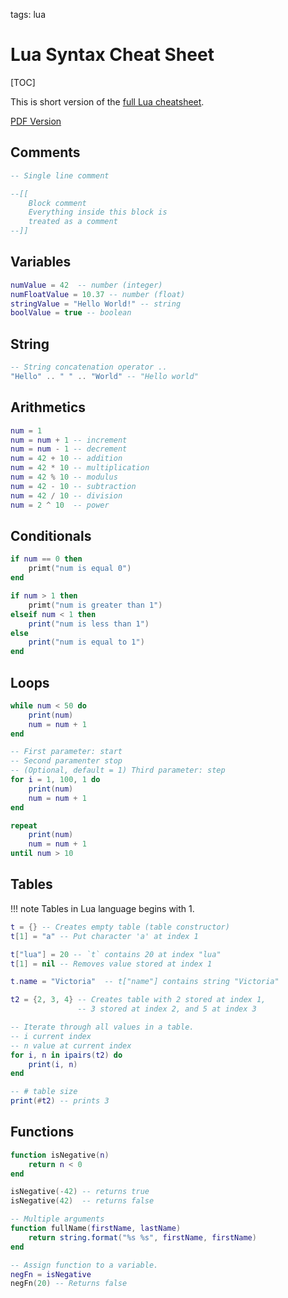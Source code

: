 <!-- Description: Very brief syntax cheat sheet of Lua language syntax. -->

tags: lua

# Lua Syntax Cheat Sheet

[TOC]

This is short version of the [full Lua cheatsheet](/post/lua-cheatsheet.html).

[PDF Version](/assets/docs/Whoopee-Lua-Cheetsheat.pdf)

## Comments

```lua
-- Single line comment

--[[
	Block comment
	Everything inside this block is
	treated as a comment
--]]
```

## Variables

```lua
numValue = 42  -- number (integer)
numFloatValue = 10.37 -- number (float)
stringValue = "Hello World!" -- string
boolValue = true -- boolean
```

## String

```lua
-- String concatenation operator ..
"Hello" .. " " .. "World" -- "Hello world"
```

## Arithmetics

```lua
num = 1
num = num + 1 -- increment
num = num - 1 -- decrement 
num = 42 + 10 -- addition
num = 42 * 10 -- multiplication
num = 42 % 10 -- modulus
num = 42 - 10 -- subtraction
num = 42 / 10 -- division
num = 2 ^ 10  -- power
```

## Conditionals

```lua
if num == 0 then
	primt("num is equal 0")
end

if num > 1 then
	primt("num is greater than 1")
elseif num < 1 then
	print("num is less than 1")
else
	print("num is equal to 1")
end
```

## Loops

```lua
while num < 50 do
	print(num)
	num = num + 1
end

-- First parameter: start
-- Second paramenter stop
-- (Optional, default = 1) Third parameter: step
for i = 1, 100, 1 do
	print(num)
	num = num + 1
end

repeat
	print(num)
	num = num + 1
until num > 10
```

## Tables

!!! note
    Tables in Lua language begins with 1.

```lua
t = {} -- Creates empty table (table constructor)
t[1] = "a" -- Put character 'a' at index 1

t["lua"] = 20 -- `t` contains 20 at index "lua"
t[1] = nil -- Removes value stored at index 1

t.name = "Victoria"  -- t["name"] contains string "Victoria"

t2 = {2, 3, 4} -- Creates table with 2 stored at index 1,
               -- 3 stored at index 2, and 5 at index 3

-- Iterate through all values in a table.
-- i current index
-- n value at current index
for i, n in ipairs(t2) do
	print(i, n)
end

-- # table size
print(#t2) -- prints 3
```

## Functions

```lua
function isNegative(n)
	return n < 0
end

isNegative(-42) -- returns true
isNegative(42)  -- returns false

-- Multiple arguments
function fullName(firstName, lastName)
	return string.format("%s %s", firstName, firstName)
end

-- Assign function to a variable.
negFn = isNegative
negFn(20) -- Returns false
```
